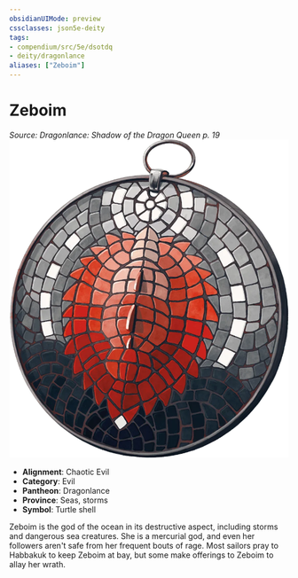 ```yaml
---
obsidianUIMode: preview
cssclasses: json5e-deity
tags:
- compendium/src/5e/dsotdq
- deity/dragonlance
aliases: ["Zeboim"]
---
```

# Zeboim
*Source: Dragonlance: Shadow of the Dragon Queen p. 19* 
![Symbol of Zeboim](https://raw.githubusercontent.com/5etools-mirror-3/5etools-img/main/deities/DSotDQ/018-00-030.symbol-zeboim.webp#symbol)

- **Alignment**: Chaotic Evil
- **Category**: Evil
- **Pantheon**: Dragonlance
- **Province**: Seas, storms
- **Symbol**: Turtle shell

Zeboim is the god of the ocean in its destructive aspect, including storms and dangerous sea creatures. She is a mercurial god, and even her followers aren't safe from her frequent bouts of rage. Most sailors pray to Habbakuk to keep Zeboim at bay, but some make offerings to Zeboim to allay her wrath.